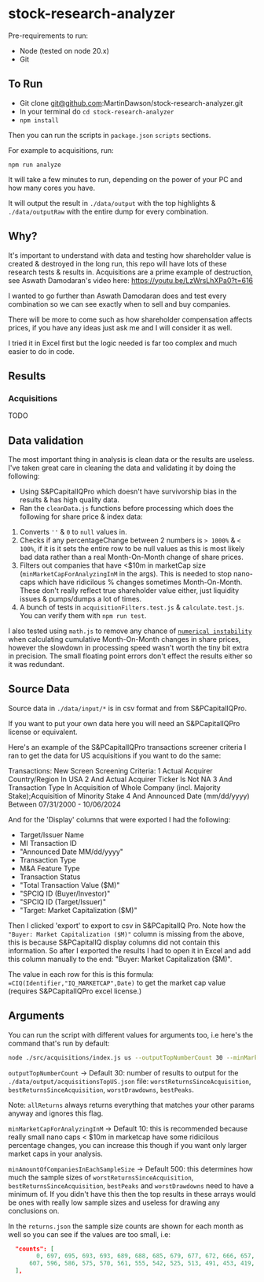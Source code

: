 # stock-research-analyzer

Pre-requirements to run:

- Node (tested on node 20.x)
- Git

## To Run

- Git clone git@github.com:MartinDawson/stock-research-analyzer.git
- In your terminal do `cd stock-research-analyzer`
- `npm install`

Then you can run the scripts in `package.json` `scripts` sections.

For example to acquisitions, run:

`npm run analyze`

It will take a few minutes to run, depending on the power of your PC and how many cores you have.

It will output the result in `./data/output` with the top highlights & `./data/outputRaw` with the entire dump for every combination.

## Why?

It's important to understand with data and testing how shareholder value is created & destroyed in the long run, this repo will have lots of these research tests & results in. Acquisitions are a prime example of destruction, see Aswath Damodaran's video here: https://youtu.be/LzWrsLhXPa0?t=616

I wanted to go further than Aswath Damodaran does and test every combination so we can see exactly when to sell and buy companies.

There will be more to come such as how shareholder compensation affects prices, if you have any ideas just ask me and I will consider it as well.

I tried it in Excel first but the logic needed is far too complex and much easier to do in code.

## Results
### Acquisitions
TODO

## Data validation
The most important thing in analysis is clean data or the results are useless. I've taken great care in cleaning the data and validating it by doing the following:

- Using S&PCapitalIQPro which doesn't have survivorship bias in the results & has high quality data.
- Ran the `cleanData.js` functions before processing which does the following for share price & index data:

1. Converts `''` & `0` to `null` values in.
2. Checks if any percentageChange between 2 numbers is `> 1000%` & `< 100%`, if it is it sets the entire row to be null values as this is most likely bad data rather than a real Month-On-Month change of share prices.
3. Filters out companies that have <$10m in marketCap size (`minMarketCapForAnalyzingInM` in the args). This is needed to stop nano-caps which have ridicilous % changes sometimes Month-On-Month. These don't really reflect true shareholder value either, just liquidity issues & pumps/dumps a lot of times.
4. A bunch of tests in `acquisitionFilters.test.js` & `calculate.test.js`. You can verify them with `npm run test`.

I also tested using `math.js` to remove any chance of [`numerical instability`](https://en.wikipedia.org/wiki/Numerical_stability) when calculating cumulative Month-On-Month changes in share prices, however the slowdown in processing speed wasn't worth the tiny bit extra in precision. The small floating point errors don't effect the results either so it was redundant.

## Source Data
Source data in `./data/input/*` is in csv format and from S&PCapitalIQPro.

If you want to put your own data here you will need an S&PCapitalIQPro license or equivalent.

Here's an example of the S&PCapitalIQPro transactions screener criteria I ran to get the data for US acquisitions if you want to do the same:

Transactions: New Screen
Screening Criteria: 
1                 Actual Acquirer Country/Region In USA
2    And     Actual Acquirer Ticker Is Not NA 
3    And     Transaction Type In Acquisition of Whole Company (incl. Majority Stake);Acquisition of Minority Stake
4    And     Announced Date (mm/dd/yyyy) Between 07/31/2000 - 10/06/2024

And for the 'Display' columns that were exported I had the following:

- Target/Issuer Name
- MI Transaction ID
- "Announced Date MM/dd/yyyy"
- Transaction Type
- M&A Feature Type
- Transaction Status
- "Total Transaction Value ($M)"
- "SPCIQ ID (Buyer/Investor)"
- "SPCIQ ID (Target/Issuer)"
- "Target: Market Capitalization ($M)"

Then I clicked 'export' to export to csv in S&PCapitalIQ Pro. Note how the `"Buyer: Market Capitalization ($M)"` column is missing from the above, this is because S&PCapitalIQ display columns did not contain this information. So after I exported the results I had to open it in Excel and add this column manually to the end: "Buyer: Market Capitalization ($M)".

The value in each row for this is this formula: `=CIQ(Identifier,"IQ_MARKETCAP",Date)` to get the market cap value (requires S&PCapitalIQPro excel license.)


## Arguments
You can run the script with different values for arguments too, i.e here's the command that's run by default:

```bash
node ./src/acquisitions/index.js us --outputTopNumberCount 30 --minMarketCapForAnalyzingInM 10 --minAmountOfCompaniesInEachSampleSize 500"
```

`outputTopNumberCount` -> Default 30: number of results to output for the `./data/output/acquisitionsTopUS.json` file: `worstReturnsSinceAcquisition`, `bestReturnsSinceAcquisition`, `worstDrawdowns`, `bestPeaks`.

Note: `allReturns` always returns everything that matches your other params anyway and ignores this flag.

`minMarketCapForAnalyzingInM` -> Default 10: this is recommended because really small nano caps < $10m in marketcap have some ridicilous percentage changes, you can increase this though if you want only larger market caps in your analysis.

`minAmountOfCompaniesInEachSampleSize` -> Default 500: this determines how much the sample sizes of `worstReturnsSinceAcquisition`, `bestReturnsSinceAcquisition`, `bestPeaks` and `worstDrawdowns` need to have a minimum of. If you didn't have this then the top results in these arrays would be ones with really low sample sizes and useless for drawing any conclusions on.

In the `returns.json` the sample size counts are shown for each month as well so you can see if the values are too small, i.e:

```json
  "counts": [
        0, 697, 695, 693, 693, 689, 688, 685, 679, 677, 672, 666, 657, 649, 643, 637, 633, 626, 619, 609, 
      607, 596, 586, 575, 570, 561, 555, 542, 525, 513, 491, 453, 419, 386, 348
  ], 
```